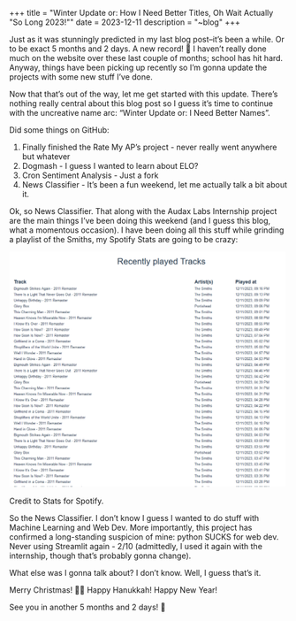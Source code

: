 +++
title = "Winter Update or: How I Need Better Titles, Oh Wait Actually \"So Long 2023!\""
date = 2023-12-11
description = "~blog"
+++

Just as it was stunningly predicted in my last blog post–it’s been a while. Or to be exact 5 months and 2 days. A new record! 🎉 I haven’t really done much on the website over these last couple of months; school has hit hard. Anyway, things have been picking up recently so I’m gonna update the projects with some new stuff I’ve done.

Now that that’s out of the way, let me get started with this update. There’s nothing really central about this blog post so I guess it’s time to continue with the uncreative name arc: “Winter Update or: I Need Better Names”.

Did some things on GitHub:

1. Finally finished the Rate My AP’s project - never really went anywhere but whatever
2. Dogmash - I guess I wanted to learn about ELO?
3. Cron Sentiment Analysis - Just a fork
4. News Classifier - It’s been a fun weekend, let me actually talk a bit about it.

Ok, so News Classifier. That along with the Audax Labs Internship project are the main things I’ve been doing this weekend (and I guess this blog, what a momentous occasion). I have been doing all this stuff while grinding a playlist of the Smiths, my Spotify Stats are going to be crazy:

<img src="/blog/spotify.png" width="500">

Credit to Stats for Spotify.


So the News Classifier. I don’t know I guess I wanted to do stuff with Machine Learning and Web Dev. More importantly, this project has confirmed a long-standing suspicion of mine: python SUCKS for web dev. Never using Streamlit again - 2/10 (admittedly, I used it again with the internship, though that’s probably gonna change).

What else was I gonna talk about? I don’t know. Well, I guess that’s it.

Merry Christmas! 🧑‍🎄 Happy Hanukkah! Happy New Year!

See you in another 5 months and 2 days! 👋